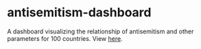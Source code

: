 # antisemitism-dashboard
A dashboard visualizing the relationship of antisemitism and other parameters for 100 countries.
View [here](https://public.tableau.com/app/profile/noam.isachar/viz/Book_16864843456730/Dashboard#1).
